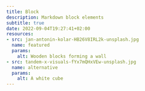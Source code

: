 ```yaml
---
title: Block
description: Markdown block elements
subtitle: true
date: 2022-09-04T19:27:41+02:00
resources:
- src: jan-antonin-kolar-HB26V8IRL2k-unsplash.jpg
  name: featured
  params: 
    alt: Wooden blocks forming a wall
- src: tandem-x-visuals-fYx7mQHxVEw-unsplash.jpg
  name: alternative
  params: 
    alt: A white cube
---
```

